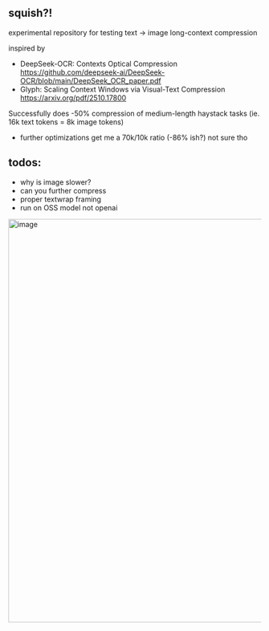 ## squish?! 

experimental repository for testing text -> image long-context compression

inspired by 
- DeepSeek-OCR: Contexts Optical Compression https://github.com/deepseek-ai/DeepSeek-OCR/blob/main/DeepSeek_OCR_paper.pdf
- Glyph: Scaling Context Windows via Visual-Text Compression https://arxiv.org/pdf/2510.17800 

Successfully does -50% compression of medium-length haystack tasks (ie. 16k text tokens = 8k image tokens)
  - further optimizations get me a 70k/10k ratio (-86% ish?) not sure tho

## todos:
- why is image slower?
- can you further compress
- proper textwrap framing
- run on OSS model not openai

<img width="860" height="804" alt="image" src="https://github.com/user-attachments/assets/3c0b551f-cfe5-49eb-a0cc-b6372aef0089" />
